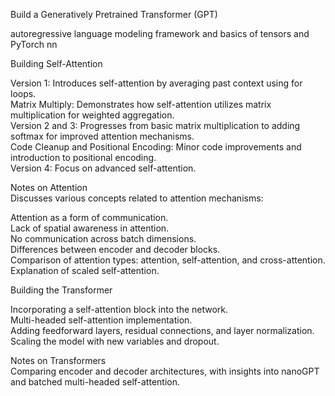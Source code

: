 Build a Generatively Pretrained Transformer (GPT)

autoregressive language modeling framework and basics of tensors and PyTorch nn


Building Self-Attention

Version 1: Introduces self-attention by averaging past context using for loops.  
Matrix Multiply: Demonstrates how self-attention utilizes matrix multiplication for weighted aggregation.  
Version 2 and 3: Progresses from basic matrix multiplication to adding softmax for improved attention mechanisms.  
Code Cleanup and Positional Encoding: Minor code improvements and introduction to positional encoding.  
Version 4: Focus on advanced self-attention.

Notes on Attention  
Discusses various concepts related to attention mechanisms:  

Attention as a form of communication.  
Lack of spatial awareness in attention.  
No communication across batch dimensions.  
Differences between encoder and decoder blocks.  
Comparison of attention types: attention, self-attention, and cross-attention.  
Explanation of scaled self-attention.  


Building the Transformer   

Incorporating a self-attention block into the network.  
Multi-headed self-attention implementation.  
Adding feedforward layers, residual connections, and layer normalization.  
Scaling the model with new variables and dropout.  

Notes on Transformers  
Comparing encoder and decoder architectures, with insights into nanoGPT and batched multi-headed self-attention.  
